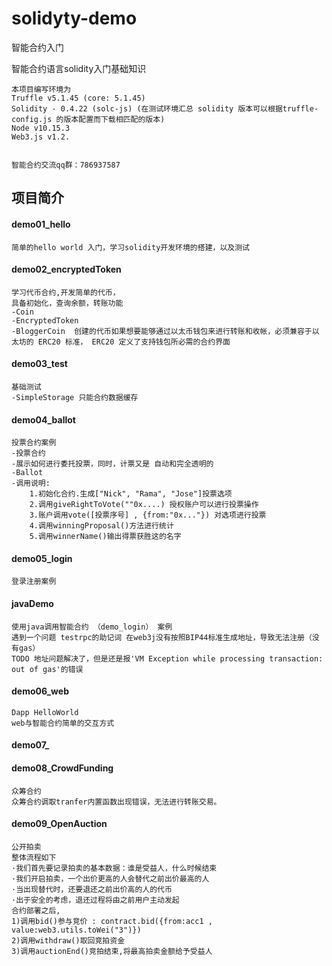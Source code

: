 # solidyty-demo
智能合约入门

智能合约语言solidity入门基础知识

    本项目编写环境为
    Truffle v5.1.45 (core: 5.1.45) 
    Solidity - 0.4.22 (solc-js) (在测试环境汇总 solidity 版本可以根据truffle-config.js 的版本配置而下载相匹配的版本)
    Node v10.15.3
    Web3.js v1.2.


    智能合约交流qq群：786937587

## 项目简介
#### demo01_hello
    简单的hello world 入门，学习solidity开发环境的搭建，以及测试

#### demo02_encryptedToken
    学习代币合约,开发简单的代币，
    具备初始化，查询余额，转账功能
    -Coin 
    -EncryptedToken
    -BloggerCoin  创建的代币如果想要能够通过以太币钱包来进行转账和收帐，必须兼容于以太坊的 ERC20 标准， ERC20 定义了支持钱包所必需的合约界面

#### demo03_test
    基础测试
    -SimpleStorage 只能合约数据缓存
       
#### demo04_ballot
    投票合约案例
    -投票合约
    -展示如何进行委托投票，同时，计票又是 自动和完全透明的
    -Ballot 
    -调用说明:
        1.初始化合约.生成["Nick", "Rama", "Jose"]投票选项
        2.调用giveRightToVote(""0x....) 授权账户可以进行投票操作
        3.账户调用vote([投票序号] , {from:"0x..."}) 对选项进行投票
        4.调用winningProposal()方法进行统计
        5.调用winnerName()输出得票获胜这的名字
        
#### demo05_login
    登录注册案例
    
    
#### javaDemo
    使用java调用智能合约 （demo_login） 案例
    遇到一个问题 testrpc的助记词 在web3j没有按照BIP44标准生成地址，导致无法注册（没有gas）
    TODO 地址问题解决了，但是还是报'VM Exception while processing transaction: out of gas'的错误 
        

#### demo06_web
    Dapp HelloWorld
    web与智能合约简单的交互方式
    
#### demo07_


#### demo08_CrowdFunding
    众筹合约
    众筹合约调取tranfer内置函数出现错误，无法进行转账交易。
    
#### demo09_OpenAuction
    公开拍卖
    整体流程如下
    ·我们首先要记录拍卖的基本数据：谁是受益人，什么时候结束
    ·我们开启拍卖，一个出价更高的人会替代之前出价最高的人
    ·当出现替代时，还要退还之前出价高的人的代币
    ·出于安全的考虑，退还过程将由之前用户主动发起
    合约部署之后,
    1)调用bid()参与竞价 : contract.bid({from:acc1 , value:web3.utils.toWei("3")})
    2)调用withdraw()取回竞拍资金
    3)调用auctionEnd()竞拍结束,将最高拍卖金额给予受益人






















